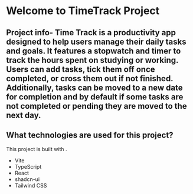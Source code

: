 # Welcome to TimeTrack Project

## Project info- Time Track is a productivity app designed to help users manage their daily tasks and goals. It features a stopwatch and timer to track the hours spent on studying or working. Users can add tasks, tick them off once completed, or cross them out if not finished. Additionally, tasks can be moved to a new date for completion and by default if some tasks are not completed or pending they are moved to the next day.

## What technologies are used for this project?

This project is built with .

- Vite
- TypeScript
- React
- shadcn-ui
- Tailwind CSS
